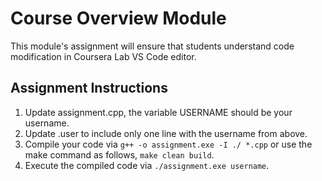 # Course Overview Module
This module's assignment will ensure that students understand code modification in Coursera Lab VS Code editor.

## Assignment Instructions
1. Update assignment.cpp, the variable USERNAME should be your username.
2. Update .user to include only one line with the username from above.
3. Compile your code via ```g++ -o assignment.exe -I ./ *.cpp``` or use the make command as follows, ```make clean build```.
4. Execute the compiled code via ```./assignment.exe username```.
